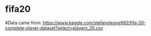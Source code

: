 # fifa20

#Data came from: https://www.kaggle.com/stefanoleone992/fifa-20-complete-player-dataset?select=players_20.csv

